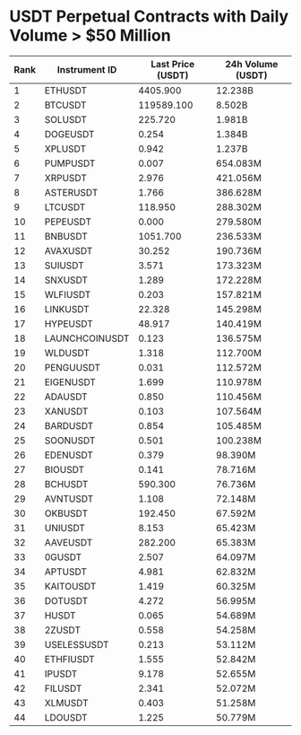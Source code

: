 # USDT Perpetual Contracts with Daily Volume > $50 Million

| Rank | Instrument ID | Last Price (USDT) | 24h Volume (USDT) |
|------|---------------|-------------------|-------------------|
| 1 | ETHUSDT | 4405.900 | 12.238B |
| 2 | BTCUSDT | 119589.100 | 8.502B |
| 3 | SOLUSDT | 225.720 | 1.981B |
| 4 | DOGEUSDT | 0.254 | 1.384B |
| 5 | XPLUSDT | 0.942 | 1.237B |
| 6 | PUMPUSDT | 0.007 | 654.083M |
| 7 | XRPUSDT | 2.976 | 421.056M |
| 8 | ASTERUSDT | 1.766 | 386.628M |
| 9 | LTCUSDT | 118.950 | 288.302M |
| 10 | PEPEUSDT | 0.000 | 279.580M |
| 11 | BNBUSDT | 1051.700 | 236.533M |
| 12 | AVAXUSDT | 30.252 | 190.736M |
| 13 | SUIUSDT | 3.571 | 173.323M |
| 14 | SNXUSDT | 1.289 | 172.228M |
| 15 | WLFIUSDT | 0.203 | 157.821M |
| 16 | LINKUSDT | 22.328 | 145.298M |
| 17 | HYPEUSDT | 48.917 | 140.419M |
| 18 | LAUNCHCOINUSDT | 0.123 | 136.575M |
| 19 | WLDUSDT | 1.318 | 112.700M |
| 20 | PENGUUSDT | 0.031 | 112.572M |
| 21 | EIGENUSDT | 1.699 | 110.978M |
| 22 | ADAUSDT | 0.850 | 110.456M |
| 23 | XANUSDT | 0.103 | 107.564M |
| 24 | BARDUSDT | 0.854 | 105.485M |
| 25 | SOONUSDT | 0.501 | 100.238M |
| 26 | EDENUSDT | 0.379 | 98.390M |
| 27 | BIOUSDT | 0.141 | 78.716M |
| 28 | BCHUSDT | 590.300 | 76.736M |
| 29 | AVNTUSDT | 1.108 | 72.148M |
| 30 | OKBUSDT | 192.450 | 67.592M |
| 31 | UNIUSDT | 8.153 | 65.423M |
| 32 | AAVEUSDT | 282.200 | 65.383M |
| 33 | 0GUSDT | 2.507 | 64.097M |
| 34 | APTUSDT | 4.981 | 62.832M |
| 35 | KAITOUSDT | 1.419 | 60.325M |
| 36 | DOTUSDT | 4.272 | 56.995M |
| 37 | HUSDT | 0.065 | 54.689M |
| 38 | 2ZUSDT | 0.558 | 54.258M |
| 39 | USELESSUSDT | 0.213 | 53.112M |
| 40 | ETHFIUSDT | 1.555 | 52.842M |
| 41 | IPUSDT | 9.178 | 52.655M |
| 42 | FILUSDT | 2.341 | 52.072M |
| 43 | XLMUSDT | 0.403 | 51.258M |
| 44 | LDOUSDT | 1.225 | 50.779M |
